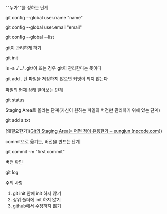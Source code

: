 ""누가""를 정하는 단계

git config --global user.name "name"

git config --global user.email "email"

git config --global --list

git이 관리하게 하기

git init

ls -a
./ ../ .git/이 뜨는 경우 git이 관리한다는 뜻이다

git add .
단 파일을 저장하지 않으면 커밋이 되지 않는다


파일의 현재 상태 알아보는 단계

git status



Staging Area로 올리는 단계(자신이 원하는 파일의 버전만 관리하기 위해 있는 단계)

git add a.txt

[왜필요한가]([Git의 Staging Area는 어떤 점이 유용한가 – eungjun (npcode.com)](https://blog.npcode.com/2012/10/23/git의-staging-area는-어떤-점이-유용한가/))

commit으로 옮기는, 버전을 만드는 단계

git commit -m "first commit"



버전 확인

git log

주의 사항
1. git init 안에 init 하지 않기
2. 상위 폴더에 init 하지 않기
3. github에서 수정하지 않기